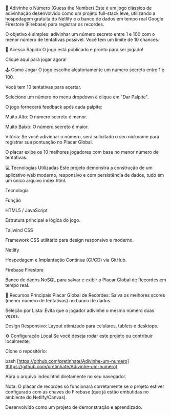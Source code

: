 🔮 Adivinhe o Número (Guess the Number)
Este é um jogo clássico de adivinhação desenvolvido como um projeto full-stack leve, utilizando a hospedagem gratuita do Netlify e o banco de dados em tempo real Google Firestore (Firebase) para registrar os recordes.

O objetivo é simples: adivinhar um número secreto entre 1 e 100 com o menor número de tentativas possível. Você tem um limite de 10 chances.

🚀 Acesso Rápido
O jogo está publicado e pronto para ser jogado!

Clique aqui para jogar agora!

🕹️ Como Jogar
O jogo escolhe aleatoriamente um número secreto entre 1 e 100.

Você tem 10 tentativas para acertar.

Selecione um número no menu dropdown e clique em "Dar Palpite".

O jogo fornecerá feedback após cada palpite:

Muito Alto: O número secreto é menor.

Muito Baixo: O número secreto é maior.

Vitória: Se você adivinhar o número, será solicitado o seu nickname para registrar sua pontuação no Placar Global.

O placar exibe os 10 melhores jogadores com base no menor número de tentativas.

💻 Tecnologias Utilizadas
Este projeto demonstra a construção de um aplicativo web moderno, responsivo e com persistência de dados, tudo em um único arquivo index.html.

Tecnologia

Função

HTML5 / JavaScript

Estrutura principal e lógica do jogo.

Tailwind CSS

Framework CSS utilitário para design responsivo e moderno.

Netlify

Hospedagem e Implantação Contínua (CI/CD) via GitHub.

Firebase Firestore

Banco de dados NoSQL para salvar e exibir o Placar Global de Recordes em tempo real.

🌟 Recursos Principais
Placar Global de Recordes: Salva os melhores scores (menor número de tentativas) no banco de dados.

Seleção por Lista: Evita que o jogador adivinhe o mesmo número duas vezes.

Design Responsivo: Layout otimizado para celulares, tablets e desktops.

⚙️ Configuração Local
Se você deseja rodar este projeto ou contribuir localmente:

Clone o repositório:

bash [https://github.com/pretinhate/Adivinhe-um-numero](https://github.com/pretinhate/Adivinhe-um-numero)

Abra o arquivo index.html diretamente no seu navegador.

Nota: O placar de recordes só funcionará corretamente se o projeto estiver configurado com as chaves do Firebase (que já estão embutidas no ambiente do Netlify/Canvas).

Desenvolvido como um projeto de demonstração e aprendizado.
